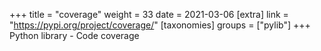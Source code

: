 +++
title = "coverage"
weight = 33
date = 2021-03-06
[extra]
link = "https://pypi.org/project/coverage/"
[taxonomies]
groups = ["pylib"]
+++
Python library - Code coverage

